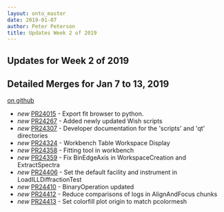 ```yaml
---
layout: onto_master
date: 2019-01-07
author: Peter Peterson
title: Updates Week 2 of 2019
---
```

Updates for Week 2 of 2019
--------------------------

Detailed Merges for Jan 7 to 13, 2019
-------------------------------------
[on github](https://github.com/mantidproject/mantid/pulls?q=is%3Apr+merged%3A2019-01-08..2019-01-13)

* *new* [PR24015](https://github.com/mantidproject/mantid/pull/24015) - Export fit browser to python.
* *new* [PR24267](https://github.com/mantidproject/mantid/pull/24267) - Added newly updated Wish scripts
* *new* [PR24307](https://github.com/mantidproject/mantid/pull/24307) - Developer documentation for the 'scripts' and 'qt' directories
* *new* [PR24324](https://github.com/mantidproject/mantid/pull/24324) - Workbench Table Workspace Display
* *new* [PR24358](https://github.com/mantidproject/mantid/pull/24358) - Fitting tool in workbench
* *new* [PR24359](https://github.com/mantidproject/mantid/pull/24359) - Fix BinEdgeAxis in WorkspaceCreation and ExtractSpectra
* *new* [PR24406](https://github.com/mantidproject/mantid/pull/24406) - Set the default facility and instrument in LoadILLDiffractionTest
* *new* [PR24410](https://github.com/mantidproject/mantid/pull/24410) - BinaryOperation updated
* *new* [PR24412](https://github.com/mantidproject/mantid/pull/24412) - Reduce comparisons of logs in AlignAndFocus chunks
* *new* [PR24413](https://github.com/mantidproject/mantid/pull/24413) - Set colorfill plot origin to match pcolormesh
